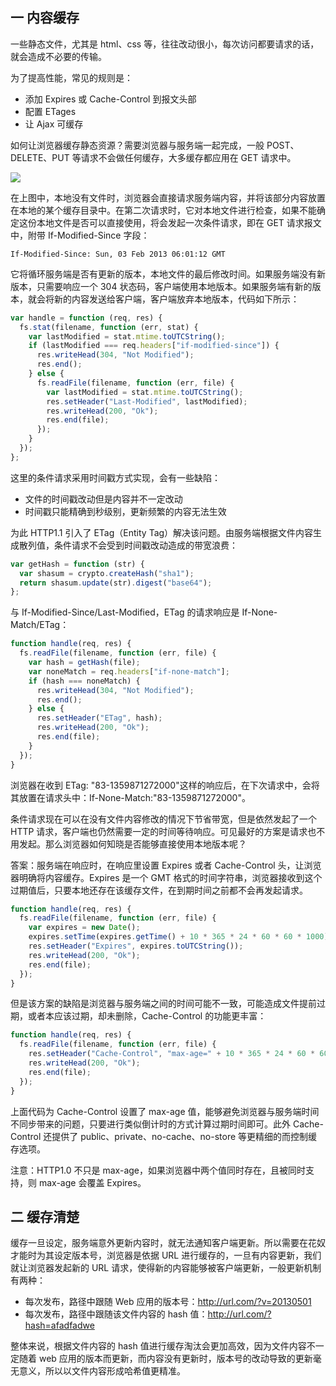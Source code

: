 ## 一 内容缓存

一些静态文件，尤其是 html、css 等，往往改动很小，每次访问都要请求的话，就会造成不必要的传输。

为了提高性能，常见的规则是：

- 添加 Expires 或 Cache-Control 到报文头部
- 配置 ETages
- 让 Ajax 可缓存

如何让浏览器缓存静态资源？需要浏览器与服务端一起完成，一般 POST、DELETE、PUT 等请求不会做任何缓存，大多缓存都应用在 GET 请求中。

![](../images/node/session-01.png)

在上图中，本地没有文件时，浏览器会直接请求服务端内容，并将该部分内容放置在本地的某个缓存目录中。在第二次请求时，它对本地文件进行检查，如果不能确定这份本地文件是否可以直接使用，将会发起一次条件请求，即在 GET 请求报文中，附带 If-Modified-Since 字段：

```
If-Modified-Since: Sun, 03 Feb 2013 06:01:12 GMT
```

它将循环服务端是否有更新的版本，本地文件的最后修改时间。如果服务端没有新版本，只需要响应一个 304 状态码，客户端使用本地版本。如果服务端有新的版本，就会将新的内容发送给客户端，客户端放弃本地版本，代码如下所示：

```js
var handle = function (req, res) {
  fs.stat(filename, function (err, stat) {
    var lastModified = stat.mtime.toUTCString();
    if (lastModified === req.headers["if-modified-since"]) {
      res.writeHead(304, "Not Modified");
      res.end();
    } else {
      fs.readFile(filename, function (err, file) {
        var lastModified = stat.mtime.toUTCString();
        res.setHeader("Last-Modified", lastModified);
        res.writeHead(200, "Ok");
        res.end(file);
      });
    }
  });
};
```

这里的条件请求采用时间戳方式实现，会有一些缺陷：

- 文件的时间戳改动但是内容并不一定改动
- 时间戳只能精确到秒级别，更新频繁的内容无法生效

为此 HTTP1.1 引入了 ETag（Entity Tag）解决该问题。由服务端根据文件内容生成散列值，条件请求不会受到时间戳改动造成的带宽浪费：

```js
var getHash = function (str) {
  var shasum = crypto.createHash("sha1");
  return shasum.update(str).digest("base64");
};
```

与 If-Modified-Since/Last-Modified，ETag 的请求响应是 If-None-Match/ETag：

```js
function handle(req, res) {
  fs.readFile(filename, function (err, file) {
    var hash = getHash(file);
    var noneMatch = req.headers["if-none-match"];
    if (hash === noneMatch) {
      res.writeHead(304, "Not Modified");
      res.end();
    } else {
      res.setHeader("ETag", hash);
      res.writeHead(200, "Ok");
      res.end(file);
    }
  });
}
```

浏览器在收到 ETag: "83-1359871272000"这样的响应后，在下次请求中，会将其放置在请求头中：If-None-Match:"83-1359871272000"。

条件请求现在可以在没有文件内容修改的情况下节省带宽，但是依然发起了一个 HTTP 请求，客户端也仍然需要一定的时间等待响应。可见最好的方案是请求也不用发起。那么浏览器如何知晓是否能够直接使用本地版本呢？

答案：服务端在响应时，在响应里设置 Expires 或者 Cache-Control 头，让浏览器明确将内容缓存。Expires 是一个 GMT 格式的时间字符串，浏览器接收到这个过期值后，只要本地还存在该缓存文件，在到期时间之前都不会再发起请求。

```js
function handle(req, res) {
  fs.readFile(filename, function (err, file) {
    var expires = new Date();
    expires.setTime(expires.getTime() + 10 * 365 * 24 * 60 * 60 * 1000);
    res.setHeader("Expires", expires.toUTCString());
    res.writeHead(200, "Ok");
    res.end(file);
  });
}
```

但是该方案的缺陷是浏览器与服务端之间的时间可能不一致，可能造成文件提前过期，或者本应该过期，却未删除，Cache-Control 的功能更丰富：

```js
function handle(req, res) {
  fs.readFile(filename, function (err, file) {
    res.setHeader("Cache-Control", "max-age=" + 10 * 365 * 24 * 60 * 60 * 1000);
    res.writeHead(200, "Ok");
    res.end(file);
  });
}
```

上面代码为 Cache-Control 设置了 max-age 值，能够避免浏览器与服务端时间不同步带来的问题，只要进行类似倒计时的方式计算过期时间即可。此外 Cache-Control 还提供了 public、private、no-cache、no-store 等更精细的而控制缓存选项。

注意：HTTP1.0 不只是 max-age，如果浏览器中两个值同时存在，且被同时支持，则 max-age 会覆盖 Expires。

## 二 缓存清楚

缓存一旦设定，服务端意外更新内容时，就无法通知客户端更新。所以需要在花奴才能时为其设定版本号，浏览器是依据 URL 进行缓存的，一旦有内容更新，我们就让浏览器发起新的 URL 请求，使得新的内容能够被客户端更新，一般更新机制有两种：

- 每次发布，路径中跟随 Web 应用的版本号：http://url.com/?v=20130501
- 每次发布，路径中跟随该文件内容的 hash 值：http://url.com/?hash=afadfadwe

整体来说，根据文件内容的 hash 值进行缓存淘汰会更加高效，因为文件内容不一定随着 web 应用的版本而更新，而内容没有更新时，版本号的改动导致的更新毫无意义，所以以文件内容形成哈希值更精准。
